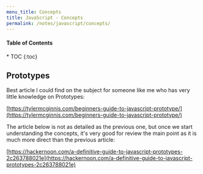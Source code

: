 ```yaml
---
menu_title: Concepts
title: JavaScript - Concepts
permalink: /notes/javascript/concepts/
---
```


<h4>Table of Contents</h4>
* TOC
{:toc}

## Prototypes

Best article I could find on the subject for someone like me who has very little knowledge on Prototypes:

[https://tylermcginnis.com/beginners-guide-to-javascript-prototype/](https://tylermcginnis.com/beginners-guide-to-javascript-prototype/)

The article below is not as detailed as the previous one, but once we start understanding the concepts, it's very good for review the main point as it is much more direct than the previous article:

[https://hackernoon.com/a-definitive-guide-to-javascript-prototypes-2c263788021e](https://hackernoon.com/a-definitive-guide-to-javascript-prototypes-2c263788021e)
